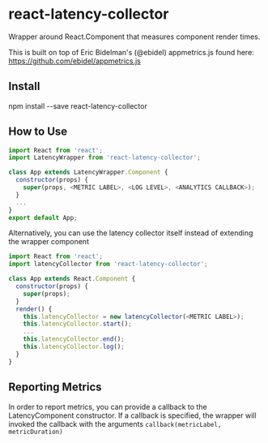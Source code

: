 # react-latency-collector
Wrapper around React.Component that measures component render times. 

This is built on top of Eric Bidelman's (@ebidel) appmetrics.js found here: https://github.com/ebidel/appmetrics.js

## Install
npm install --save react-latency-collector

## How to Use
```js
import React from 'react';
import LatencyWrapper from 'react-latency-collector';

class App extends LatencyWrapper.Component {
  constructor(props) {
    super(props, <METRIC LABEL>, <LOG LEVEL>, <ANALYTICS CALLBACK>);
  }
  ...
}
export default App;
```

Alternatively, you can use the latency collector itself instead of extending the wrapper component

```js
import React from 'react';
import latencyCollector from 'react-latency-collector';

class App extends React.Component {
  constructor(props) {
    super(props);
  }
  render() {
    this.latencyCollector = new latencyCollector(<METRIC LABEL>);
    this.latencyCollector.start();
    ...
    this.latencyCollector.end();
    this.latencyCollector.log();
  }
}
```

## Reporting Metrics
In order to report metrics, you can provide a callback to the LatencyComponent constructor. 
If a callback is specified, the wrapper will invoked the callback with the arguments 
```callback(metricLabel, metricDuration)```